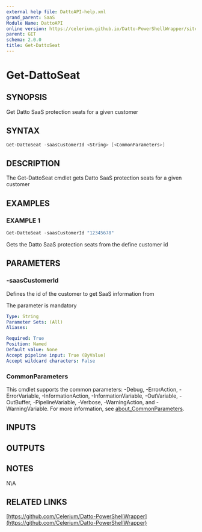 ```yaml
---
external help file: DattoAPI-help.xml
grand_parent: SaaS
Module Name: DattoAPI
online version: https://celerium.github.io/Datto-PowerShellWrapper/site/SaaS/Get-DattoSeat.html
parent: GET
schema: 2.0.0
title: Get-DattoSeat
---
```


# Get-DattoSeat

## SYNOPSIS
Get Datto SaaS protection seats for a given customer

## SYNTAX

```powershell
Get-DattoSeat -saasCustomerId <String> [<CommonParameters>]
```

## DESCRIPTION
The Get-DattoSeat cmdlet gets Datto SaaS protection seats
for a given customer

## EXAMPLES

### EXAMPLE 1
```powershell
Get-DattoSeat -saasCustomerId "12345678"
```

Gets the Datto SaaS protection seats from the define customer id

## PARAMETERS

### -saasCustomerId
Defines the id of the customer to get SaaS information from

The parameter is mandatory

```yaml
Type: String
Parameter Sets: (All)
Aliases:

Required: True
Position: Named
Default value: None
Accept pipeline input: True (ByValue)
Accept wildcard characters: False
```

### CommonParameters
This cmdlet supports the common parameters: -Debug, -ErrorAction, -ErrorVariable, -InformationAction, -InformationVariable, -OutVariable, -OutBuffer, -PipelineVariable, -Verbose, -WarningAction, and -WarningVariable. For more information, see [about_CommonParameters](http://go.microsoft.com/fwlink/?LinkID=113216).

## INPUTS

## OUTPUTS

## NOTES
N\A

## RELATED LINKS

[https://github.com/Celerium/Datto-PowerShellWrapper](https://github.com/Celerium/Datto-PowerShellWrapper)

